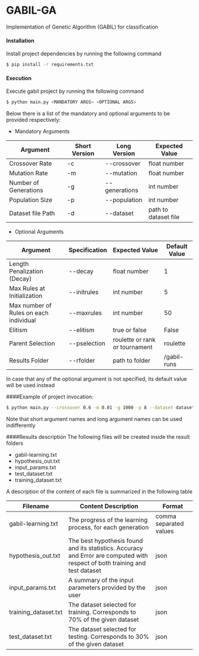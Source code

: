 # GABIL-GA
Implementation of Genetic Algorithm (GABIL) for classification

#### Installation
Install project dependencies by running the following command

```bash
$ pip install -r requirements.txt
```
#### Execution
Execute gabil project by running the following command

```bash
$ python main.py <MANDATORY ARGS> <OPTIONAL ARGS>
```

Below there is a list of the mandatory and optional arguments to be provided respectively:

* Mandatory Arguments

| Argument                        |Short Version        | Long Version             | Expected Value      |
|---------------------------------|---------------------|--------------------------|---------------------|
| Crossover Rate                  |     -c              |    --crossover           |float number         |
| Mutation Rate                   |     -m              |   --mutation             | float number        |
| Number of Generations           |     -g              |  --generations           | int number          |
| Population Size                 |     -p              |   --population           | int number          |
| Dataset file Path               |     -d              |    --dataset             | path to dataset file|

* Optional Arguments

| Argument                                 | Specification        |Expected Value        |Default Value         |
|------------------------------------------|--------------------- |----------------------|----------------------|
| Length Penalization (Decay)              |--decay               | float number         |   1                  |
| Max Rules at Initialization              |--initrules           | int number           |   5                  |
| Max number of Rules on each individual   |--maxrules            | int number           |   50                 |
| Elitism                                  |--elitism             | true or false        |   False              |
| Parent Selection                         |--pselection          | roulette or rank or tournament  | roulette  |
| Results Folder                           |--rfolder             | path to folder       |  /gabil-runs         |


In case that any of the optional argument is not specified, its default value will be used instead

####Example of project invocation:

```bash
$ python main.py --crossover 0.6 -m 0.01 -g 1000 -p 8 --dataset datasets/crx.data --rfolder my-gabil-results
```
Note that short argument names and long argument names can be used indifferently


####Results description
The following files will be created inside the result folders
* gabil-learning.txt 
* hypothesis_out.txt
* input_params.txt
* test_dataset.txt
* training_dataset.txt

A description of the content of each file is summarized in the following table

|       Filename            |             Content Description                           |        Format          |
|---------------------------|-----------------------------------------------------------|------------------------|
| gabil-learning.txt        | The progress of the learning process, for each generation | comma separated values |
| hypothesis_out.txt        | The best hypothesis found and its statistics. Accuracy and Error are computed with respect of both training and test dataset  | json        |
| input_params.txt          | A summary of the input parameters provided by the user                      | json  |
| training_dataset.txt      | The dataset selected for training. Corresponds to 70% of the given dataset  | json  |
| test_dataset.txt          | The dataset selected for testing. Corresponds to 30% of the given dataset   | json  |

